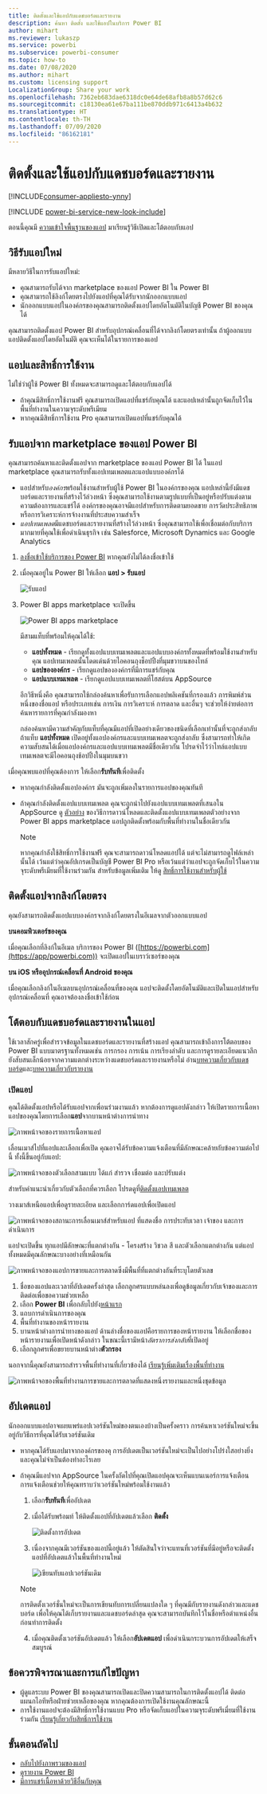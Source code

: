 ```yaml
---
title: ติดตั้งและใช้แอปกับแดชบอร์ดและรายงาน
description: ค้นหา ติดตั้ง และใช้แอปในบริการ Power BI
author: mihart
ms.reviewer: lukaszp
ms.service: powerbi
ms.subservice: powerbi-consumer
ms.topic: how-to
ms.date: 07/08/2020
ms.author: mihart
ms.custom: licensing support
LocalizationGroup: Share your work
ms.openlocfilehash: 7362eb683dae6318dc0e64de68afb8a8b57d62c6
ms.sourcegitcommit: c18130ea61e67ba111be870ddb971c6413a4b632
ms.translationtype: HT
ms.contentlocale: th-TH
ms.lasthandoff: 07/09/2020
ms.locfileid: "86162181"
---
```

# <a name="install-and-use-apps-with-dashboards-and-reports-in-power-bi"></a>ติดตั้งและใช้แอปกับแดชบอร์ดและรายงาน

[!INCLUDE[consumer-appliesto-ynny](../includes/consumer-appliesto-ynny.md)]

[!INCLUDE [power-bi-service-new-look-include](../includes/power-bi-service-new-look-include.md)]

ตอนนี้คุณมี [ความเข้าใจพื้นฐานของแอป](end-user-apps.md) มาเรียนรู้วิธีเปิดและโต้ตอบกับแอป 

## <a name="ways-to-get-a-new-app"></a>วิธีรับแอปใหม่
มีหลายวิธีในการรับแอปใหม่:
* คุณสามารถรับได้จาก marketplace ของแอป Power BI ใน Power BI
* คุณสามารถใช้ลิงก์โดยตรงไปยังแอปที่คุณได้รับจากนักออกแบบแอป 
* นักออกแบบแอปในองค์กรของคุณสามารถติดตั้งแอปโดยอัตโนมัติในบัญชี Power BI ของคุณได้

คุณสามารถติดตั้งแอป Power BI สำหรับอุปกรณ์เคลื่อนที่ได้จากลิงก์โดยตรงเท่านั้น ถ้าผู้ออกแบบแอปติดตั้งแอปโดยอัตโนมัติ คุณจะเห็นได้ในรายการของแอป

## <a name="apps-and-licenses"></a>แอปและสิทธิ์การใช้งาน
ไม่ใช่ว่าผู้ใช้ Power BI ทั้งหมดจะสามารถดูและโต้ตอบกับแอปได้ 
- ถ้าคุณมีสิทธิ์การใช้งานฟรี คุณสามารถเปิดแอปที่แชร์กับคุณได้ และแอปเหล่านั้นถูกจัดเก็บไว้ในพื้นที่ทำงานในความจุระดับพรีเมียม
- หากคุณมีสิทธิ์การใช้งาน Pro คุณสามารถเปิดแอปที่แชร์กับคุณได้

## <a name="get-the-app-from-the-power-bi-apps-marketplace"></a>รับแอปจาก marketplace ของแอป Power BI

คุณสามารถค้นหาและติดตั้งแอปจาก marketplace ของแอป Power BI ได้ ในแอป marketplace คุณสามารถรับทั้งแอปเทมเพลตและแอปแบบองค์กรได้

- แอปสำหรับ*องค์กร*พร้อมใช้งานสำหรับผู้ใช้ Power BI ในองค์กรของคุณ แอปเหล่านี้ยังมีแดชบอร์ดและรายงานที่สร้างไว้ล่วงหน้า ซึ่งคุณสามารถใช้งานตามรูปแบบที่เป็นอยู่หรือปรับแต่งตามความต้องการและแชร์ได้ องค์กรของคุณอาจมีแอปสำหรับการติดตามยอดขาย การวัดประสิทธิภาพ หรือการวิเคราะห์การจ้างงานที่ประสบความสำเร็จ
- *แอปเทมเพลต*มีแดชบอร์ดและรายงานที่สร้างไว้ล่วงหน้า ซึ่งคุณสามารถใช้เพื่อเชื่อมต่อกับบริการมากมายที่คุณใช้เพื่อดำเนินธุรกิจ เช่น Salesforce, Microsoft Dynamics และ Google Analytics

1. [ลงชื่อเข้าใช้บริการของ Power BI](./end-user-sign-in.md) หากคุณยังไม่ได้ลงชื่อเข้าใช้ 

1. เมื่อคุณอยู่ใน Power BI ให้เลือก **แอป > รับแอป** 

    ![รับแอป  ](./media/end-user-app-view/power-bi-get-apps.png)

1. Power BI apps marketplace จะเปิดขึ้น

   ![Power BI apps marketplace](./media/end-user-app-view/power-bi-app-marketplace.png)

   มีสามแท็บที่พร้อมให้คุณได้ใช้:
   * **แอปทั้งหมด** - เรียกดูทั้งแอปแบบเทมเพลตและแอปแบบองค์กรทั้งหมดที่พร้อมใช้งานสำหรับคุณ แอปเทมเพลตนั้นโดดเด่นด้วยไอคอนถุงช็อปปิ้งที่มุมขวาบนของไทล์
   * **แอปขององค์กร** - เรียกดูแอปขององค์กรที่มีการแชร์กับคุณ 
   * **แอปแบบเทมเพลต** - เรียกดูแอปแบบเทมเพลตที่โฮสต์บน AppSource

   อีกวิธีหนึ่งคือ คุณสามารถใช้กล่องค้นหาเพื่อรับการเลือกแอปพลิเคชันที่กรองแล้ว การพิมพ์ส่วนหนึ่งของชื่อแอป หรือประเภทเช่น การเงิน การวิเคราะห์ การตลาด และอื่นๆ จะช่วยให้ง่ายต่อการค้นหารายการที่คุณกำลังมองหา 

   กล่องค้นหามีความสำคัญกับแท็บที่คุณมีแอปที่เปิดอย่างเดียวของชนิดที่เลือกเท่านั้นที่จะถูกส่งกลับ ถ้าแท็บ **แอปทั้งหมด** เปิดอยู่ทั้งแอปองค์กรและแบบเทมเพลตจะถูกส่งกลับ ซึ่งสามารถทำให้เกิดความสับสนได้เมื่อแอปองค์กรและแอปแบบเทมเพลตมีชื่อเดียวกัน โปรดจำไว้ว่าไทล์แอปแบบเทมเพลตจะมีไอคอนถุงช้อปปิ้งในมุมบนขวา

เมื่อคุณพบแอปที่คุณต้องการ ให้เลือก**รับทันที**เพื่อติดตั้ง
* หากคุณกำลังติดตั้งแอปองค์กร มันจะถูกเพิ่มลงในรายการแอปของคุณทันที
* ถ้าคุณกำลังติดตั้งแอปแบบเทมเพลต คุณจะถูกนำไปยังแอปแบบเทมเพลตที่เสนอใน AppSource ดู [ตัวอย่าง](end-user-app-marketing.md) ของวิธีการดาวน์โหลดและติดตั้งแอปแบบเทมเพลตตัวอย่างจาก Power BI apps marketplace แอปถูกติดตั้งพร้อมกับพื้นที่ทำงานในชื่อเดียวกัน

   > [!NOTE]
   > หากคุณกำลังใช้สิทธิ์การใช้งานฟรี คุณจะสามารถดาวน์โหลดแอปได้ แต่จะไม่สามารถดูไฟล์เหล่านั้นได้ เว้นแต่ว่าคุณอัปเกรดเป็นบัญชี Power BI Pro หรือเว้นแต่ว่าแอปจะถูกจัดเก็บไว้ในความจุระดับพรีเมียมที่ใช้งานร่วมกัน สำหรับข้อมูลเพิ่มเติม ให้ดู [สิทธิ์การใช้งานสำหรับผู้ใช้](end-user-license.md)

## <a name="install-an-app-from-a-direct-link"></a>ติดตั้งแอปจากลิงก์โดยตรง
คุณยังสามารถติดตั้งแอปแบบองค์กรจากลิงก์โดยตรงในอีเมลจากตัวออกแบบแอป  

**บนคอมพิวเตอร์ของคุณ** 

เมื่อคุณเลือกที่ลิงก์ในอีเมล บริการของ Power BI ([https://powerbi.com](https://app/powerbi.com)) จะเปิดแอปในเบราว์เซอร์ของคุณ 

**บน iOS หรืออุปกรณ์เคลื่อนที่ Android ของคุณ** 

เมื่อคุณเลือกลิงก์ในอีเมลบนอุปกรณ์เคลื่อนที่ของคุณ แอปจะติดตั้งโดยอัตโนมัติและเปิดในแอปสำหรับอุปกรณ์เคลื่อนที่ คุณอาจต้องลงชื่อเข้าใช้ก่อน 

## <a name="interact-with-the-dashboards-and-reports-in-the-app"></a>โต้ตอบกับแดชบอร์ดและรายงานในแอป
ใช้เวลาสักครู่เพื่อสำรวจข้อมูลในแดชบอร์ดและรายงานที่สร้างแอป คุณสามารถเข้าถึงการโต้ตอบของ Power BI แบบมาตรฐานทั้งหมดเช่น การกรอง การเน้น การเรียงลำดับ และการดูรายละเอียดแนวลึก  ยังสับสนเล็กน้อยจากความแตกต่างระหว่างแดชบอร์ดและรายงานหรือไม่  อ่าน[บทความเกี่ยวกับแดชบอร์ด](end-user-dashboards.md)และ[บทความเกี่ยวกับรายงาน](end-user-reports.md)  

### <a name="open-an-app"></a>เปิดแอป

คุณได้ติดตั้งแอปหรือได้รับแอปจากเพื่อนร่วมงานแล้ว หากต้องการดูแอปดังกล่าว ให้เปิดรายการเนื้อหาแอปของคุณโดยการเลือก**แอป**จากบานหน้าต่างการนำทาง

![ภาพหน้าจอของรายการเนื้อหาแอป](./media/end-user-app-view/power-bi-apps-list.png)

เลื่อนเมาส์ไปที่แอปและเลือกเพื่อเปิด คุณอาจได้รับข้อความแจ้งเตือนที่มีลักษณะคล้ายกับข้อความต่อไปนี้ ทั้งนี้ขึ้นอยู่กับแอป:

![ภาพหน้าจอของตัวเลือกสามแบบ ได้แก่ สำรวจ เชื่อมต่อ และปรับแต่ง](./media/end-user-app-view/power-bi-customize.png)

สำหรับคำแนะนำเกี่ยวกับตัวเลือกที่ควรเลือก โปรดดูที่[ติดตั้งแอปเทมเพลต](../connect-data/service-template-apps-install-distribute.md)

วางเมาส์เหนือแอปเพื่อดูรายละเอียด และเลือกการ์ดแอปเพื่อเปิดแอป

![ภาพหน้าจอของสถานะการเลื่อนเมาส์สำหรับแอป ที่แสดงชื่อ การประทับเวลา เจ้าของ และการดำเนินการ ](./media/end-user-app-view/power-bi-apps-hover.png)

แอปจะเปิดขึ้น ทุกแอปมีลักษณะที่แตกต่างกัน - โครงสร้าง วิชวล สี และตัวเลือกแตกต่างกัน แต่แอปทั้งหมดมีคุณลักษณะบางอย่างที่เหมือนกัน

![ภาพหน้าจอของแอปการขายและการตลาดซึ่งมีพื้นที่ที่แตกต่างกันที่ระบุโดยตัวเลข ](./media/end-user-app-view/power-bi-app-numbered.png)

1. ชื่อของแอปและเวลาที่อัปเดตครั้งล่าสุด เลือกลูกศรแบบหล่นลงเพื่อดูข้อมูลเกี่ยวกับเจ้าของและการติดต่อเพื่อขอความช่วยเหลือ
1. เลือก **Power BI** เพื่อกลับไปยัง[หน้าแรก](end-user-home.md)
1. แถบการดำเนินการของคุณ 
1. พื้นที่ทำงานของหน้ารายงาน
1. บานหน้าต่างการนำทางของแอป  ด้านล่างชื่อของแอปคือรายการของหน้ารายงาน ให้เลือกชื่อของหน้ารายงานเพื่อเปิดหน้าดังกล่าว ในขณะนี้เรามีหน้า*อัตราการส่งกลับ*ที่เปิดอยู่ 
1. เลือกลูกศรเพื่อขยายบานหน้าต่าง**ตัวกรอง**

นอกจากนี้คุณยังสามารถสำรวจพื้นที่ทำงานที่เกี่ยวข้องได้ [เรียนรู้เพิ่มเติมเรื่องพื้นที่ทำงาน](end-user-workspaces.md)

![ภาพหน้าจอของพื้นที่ทำงานการขายและการตลาดที่แสดงหนึ่งรายงานและหนึ่งชุดข้อมูล ](./media/end-user-app-view/power-bi-new-workspace.png)

## <a name="update-an-app"></a>อัปเดตแอป 

นักออกแบบแอปอาจเผยแพร่แอปเวอร์ชันใหม่ของตนเองบ้างเป็นครั้งคราว การค้นหาเวอร์ชันใหม่จะขึ้นอยู่กับวิธีการที่คุณได้รับเวอร์ชันเดิม 

* หากคุณได้รับแอปมาจากองค์กรของคุ การอัปเดตเป็นเวอร์ชันใหม่จะเป็นไปอย่างโปร่งใสอย่างยิ่ง และคุณไม่จำเป็นต้องทำอะไรเลย 

* ถ้าคุณมีแอปจาก AppSource ในครั้งถัดไปที่คุณเปิดแอปคุณจะเห็นแบนเนอร์การแจ้งเตือน การแจ้งเตือนช่วยให้คุณทราบว่าเวอร์ชันใหม่พร้อมใช้งานแล้ว 

    1. เลือก**รับทันที**เพื่ออัปเดต  

        <!--![App update notification](./media/end-user-app-view/power-bi-new-app-version-notification.png) -->

    2. เมื่อได้รับพร้อมท์ ให้ติดตั้งแอปที่อัปเดตแล้วเลือก **ติดตั้ง** 

        ![ติดตั้งการอัปเดต](./media/end-user-app-view/power-bi-install.png) 

    3. เนื่องจากคุณมีเวอร์ชันของแอปนี้อยู่แล้ว ให้ตัดสินใจว่าจะแทนที่เวอร์ชันที่มีอยู่หรือจะติดตั้งแอปที่อัปเดตแล้วในพื้นที่ทำงานใหม่   

        ![เขียนทับแอปเวอร์ชันเดิม](./media/end-user-app-view/power-bi-already-installed.png) 

    > [!NOTE] 
    > การติดตั้งเวอร์ชั่นใหม่จะเป็นการเขียนทับการเปลี่ยนแปลงใด ๆ ที่คุณมีกับรายงานดังกล่าวและแดชบอร์ด เพื่อให้คุณได้เก็บรายงานและแดชบอร์ดล่าสุด คุณจะสามารถบันทึกไว้ในชื่อหรือตำแหน่งอื่นก่อนทำการติดตั้ง 

    4. เมื่อคุณติดตั้งเวอร์ชันอัปเดตแล้ว ให้เลือก**อัปเดตแอป** เพื่อดำเนินกระบวนการอัปเดตให้เสร็จสมบูรณ์ 

## <a name="considerations-and-troubleshooting"></a>ข้อควรพิจารณาและการแก้ไขปัญหา

- ผู้ดูแลระบบ Power BI ของคุณสามารถเปิดและปิดความสามารถในการติดตั้งแอปได้ ติดต่อแผนกไอทีหรือฝ่ายช่วยเหลือของคุณ หากคุณต้องการเปิดใช้งานคุณลักษณะนี้    
- การใช้งานแอปจะต้องมีสิทธิ์การใช้งานแบบ Pro หรือจัดเก็บแอปในความจุระดับพรีเมี่ยมที่ใช้งานร่วมกัน [เรียนรู้เกี่ยวกับสิทธิ์การใช้งาน](end-user-license.md)


## <a name="next-steps"></a>ขั้นตอนถัดไป
* [กลับไปยังภาพรวมของแอป](end-user-apps.md)
* [ดูรายงาน Power BI](end-user-report-open.md)
* [มีการแชร์เนื้อหาด้วยวิธีอื่นกับคุณ](end-user-shared-with-me.md)

